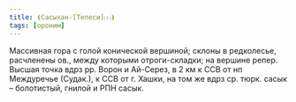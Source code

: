 ```yaml
---
title: ⦗Сасыхан-[Тепеси]⒯⦘
tags: [ороним]
---
```


Массивная гора с голой конической вершиной; склоны в редколесье, расчленены ов.,
между которыми отроги-складки; на вершине репер. Высшая точка вдрз рр. Ворон и
Ай-Серез, в 2 км к ССВ от нп Междуречье (Судак.), к ССВ от г. Хашки, на том же
вдрз ср. тюрк. сасык – болотистый, гнилой и РПН сасык.

